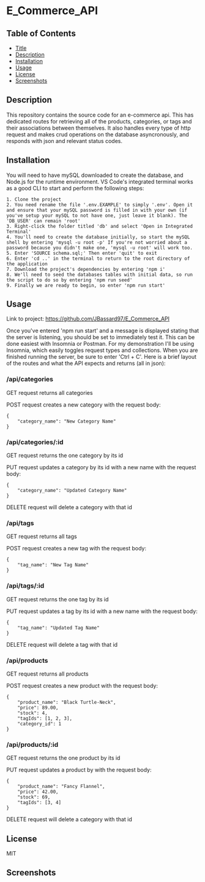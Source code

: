 # E_Commerce_API

## Table of Contents

- [Title](#title)
- [Description](#description)
- [Installation](#installation)
- [Usage](#usage)
- [License](#license)
- [Screenshots](#screenshots)

## Description

This repository contains the source code for an e-commerce api. This has dedicated routes for retrieving all of the products, categories, or tags and their associations between themselves. It also handles every type of http request and makes crud operations on the database asyncronously, and responds with json and relevant status codes.

## Installation

You will need to have mySQL downloaded to create the database, and Node.js for the runtime environment. VS Code's integrated terminal works as a good CLI to start and perform the following steps:

    1. Clone the project
    2. You need rename the file '.env.EXAMPLE' to simply '.env'. Open it and ensure that your mySQL password is filled in with your own (if you've setup your mySQL to not have one, just leave it blank). The 'DB_USER' can remain 'root' 
    3. Right-click the folder titled 'db' and select 'Open in Integrated Terminal'
    4. You'll need to create the database initially, so start the mySQL shell by entering 'mysql -u root -p' If you're not worried about a password because you didn't make one, 'mysql -u root' will work too.
    5. Enter 'SOURCE schema.sql;' Then enter 'quit' to exit
    6. Enter 'cd ..' in the terminal to return to the root directory of the application
    7. Download the project's dependencies by entering 'npm i'
    8. We'll need to seed the databases tables with initial data, so run the script to do so by entering 'npm run seed' 
    9. Finally we are ready to begin, so enter 'npm run start'

## Usage

Link to project: https://github.com/JBassard97/E_Commerce_API

Once you've entered 'npm run start' and a message is displayed stating that the server is listening, you should be set to immediately test it. This can be done easiest with Insomnia or Postman. For my demonstration I'll be using Insomnia, which easily toggles request types and collections. When you are finished running the server, be sure to enter 'Ctrl + C'. Here is a brief layout of the routes and what the API expects and returns (all in json):

### /api/categories

GET request returns all categories

POST request creates a new category with the request body:

    {
        "category_name": "New Category Name"
    }

### /api/categories/:id

GET request returns the one category by its id

PUT request updates a category by its id with a new name with the request body:

    {
        "category_name": "Updated Category Name"
    }

DELETE request will delete a category with that id

### /api/tags

GET request returns all tags

POST request creates a new tag with the request body:

    {
        "tag_name": "New Tag Name"
    }

### /api/tags/:id

GET request returns the one tag by its id

PUT request updates a tag by its id with a new name with the request body:

    {
        "tag_name": "Updated Tag Name"
    }

DELETE request will delete a tag with that id

### /api/products

GET request returns all products

POST request creates a new product with the request body:

    {
        "product_name": "Black Turtle-Neck",
        "price": 89.00,
        "stock": 4,
        "tagIds": [1, 2, 3],
        "category_id": 1
    }

### /api/products/:id

GET request returns the one product by its id

PUT request updates a product by with the request body:

    {
        "product_name": "Fancy Flannel",
        "price": 42.00,
        "stock": 69,
        "tagIds": [3, 4]
    }

DELETE request will delete a category with that id

## License

MIT

## Screenshots
